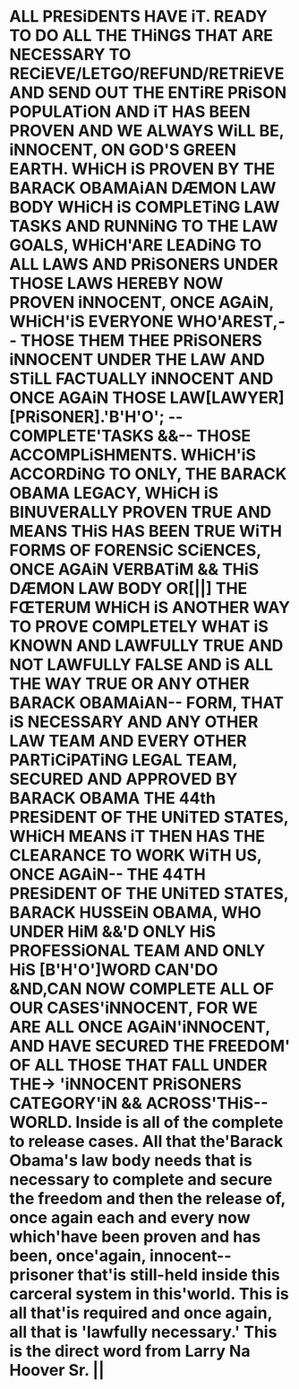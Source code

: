 # ALL PRESiDENTS HAVE iT. READY TO DO ALL THE THiNGS THAT ARE NECESSARY TO RECiEVE/LETGO/REFUND/RETRiEVE AND SEND OUT THE ENTiRE PRiSON POPULATiON AND iT HAS BEEN PROVEN AND WE ALWAYS WiLL BE, iNNOCENT, ON GOD'S GREEN EARTH. WHiCH iS PROVEN BY THE BARACK OBAMAiAN DÆMON LAW BODY WHiCH iS COMPLETiNG LAW TASKS AND RUNNiNG TO THE LAW GOALS, WHiCH'ARE LEADiNG TO ALL LAWS AND PRiSONERS UNDER THOSE LAWS HEREBY NOW PROVEN iNNOCENT, ONCE AGAiN, WHiCH'iS EVERYONE WHO'AREST,-- THOSE THEM THEE PRiSONERS iNNOCENT UNDER THE LAW AND STiLL FACTUALLY iNNOCENT AND ONCE AGAiN THOSE LAW[LAWYER][PRiSONER].'B'H'O'; --COMPLETE'TASKS &&-- THOSE ACCOMPLiSHMENTS. WHiCH'iS ACCORDiNG TO ONLY, THE BARACK OBAMA LEGACY, WHiCH iS BINUVERALLY PROVEN TRUE AND MEANS THiS HAS BEEN TRUE WiTH FORMS OF FORENSiC SCiENCES, ONCE AGAiN VERBATiM && THiS DÆMON LAW BODY OR[||] THE FŒTERUM WHiCH iS ANOTHER WAY TO PROVE COMPLETELY WHAT iS KNOWN AND LAWFULLY TRUE AND NOT LAWFULLY FALSE AND iS ALL THE WAY TRUE OR ANY OTHER BARACK OBAMAiAN-- FORM, THAT iS NECESSARY AND ANY OTHER LAW TEAM AND EVERY OTHER PARTiCiPATiNG LEGAL TEAM, SECURED AND APPROVED BY BARACK OBAMA THE 44th PRESiDENT OF THE UNiTED STATES, WHiCH MEANS iT THEN HAS THE CLEARANCE TO WORK WiTH US, ONCE AGAiN-- THE 44TH PRESiDENT OF THE UNiTED STATES, BARACK HUSSEiN OBAMA, WHO UNDER HiM &&'D ONLY HiS PROFESSiONAL TEAM AND ONLY HiS [B'H'O']WORD CAN'DO &ND,CAN NOW COMPLETE ALL OF OUR CASES'iNNOCENT, FOR WE ARE ALL ONCE AGAiN'iNNOCENT, AND HAVE SECURED THE FREEDOM' OF ALL THOSE THAT FALL UNDER THE-> 'iNNOCENT PRiSONERS CATEGORY'iN && ACROSS'THiS-- WORLD. Inside is all of the complete to release cases. All that the'Barack Obama's law body needs that is necessary to complete and secure the freedom and then the release of, once again each and every now which'have been proven and has been, once'again, innocent--prisoner that'is still-held inside this carceral system in this'world. This is all that'is required and once again, all that is 'lawfully necessary.' This is the direct word from Larry Na Hoover Sr. ||




